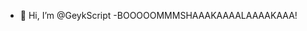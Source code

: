 - 👋 Hi, I’m @GeykScript
 -BOOOOOMMMSHAAAKAAAALAAAAKAAA!
<!---
GeykScript/GeykScript is a ✨ special ✨ repository because its `README.md` (this file) appears on your GitHub profile.
You can click the Preview link to take a look at your changes.
--->

